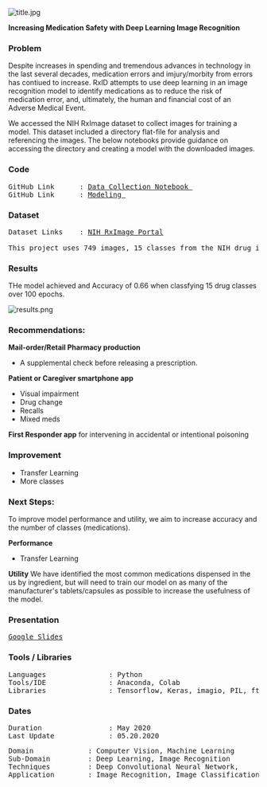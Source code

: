 ![title.jpg](https://github.com/a-woodbury/RxID/blob/master/Images/RxID-1.jpg)

**Increasing Medication Safety with Deep Learning Image Recognition**

### Problem

Despite increases in spending and tremendous advances in technology in the last several decades, medication errors and imjury/morbity from errors has contiued to increase. RxID attempts to use deep learning in an image recognition model to identify medications as to reduce the risk of medication error, and, ultimately, the human and financial cost of an Adverse Medical Event.

We accessed the NIH RxImage dataset to collect images for training a model. This dataset included a directory flat-file for analysis and referencing the images. The below notebooks provide guidance on accessing the directory and creating a model with the downloaded images. 

### Code
<pre>
GitHub Link      : <a href=Link>Data Collection Notebook </a>
GitHub Link      : <a href=Link>Modeling </a>
</pre>

### Dataset
<pre>
Dataset Links    : <a href=https://www.nlm.nih.gov/databases/download/pill_image.html>NIH RxImage Portal</a>

This project uses 749 images, 15 classes from the NIH drug image dataset. The images are stored on an FTP server and can be queried and downloaded using the Data Collection notebook in this repository. 
</pre>

### Results

THe model achieved and Accuracy of 0.66 when classfying 15 drug classes over 100 epochs. 

![results.png](https://github.com/a-woodbury/RxID/blob/master/Images/CNN%204-Acc_Loss.png)


### Recommendations:

**Mail-order/Retail Pharmacy production**
- A supplemental check before releasing a prescription.

**Patient or Caregiver smartphone app**
  - Visual impairment
  - Drug change
  - Recalls
  - Mixed meds

**First Responder app** for intervening in accidental or intentional poisoning

### Improvement

 - Transfer Learning
 - More classes
 
### Next Steps:
To improve model performance and utility, we aim to increase accuracy and the number of classes (medications). 

**Performance**
- Transfer Learning

**Utility**
We have identified the most common medications dispensed in the us by ingredient, but will need to train our model on as many of the manufacturer's tablets/capsules as possible to increase the usefulness of the model.

### Presentation

<pre>
<a href=https://github.com/a-woodbury/RxID/blob/master/Presentation/RxID.pdf>Google Slides</a>
</pre>

### Tools / Libraries
<pre>
Languages               : Python
Tools/IDE               : Anaconda, Colab
Libraries               : Tensorflow, Keras, imagio, PIL, ftplib
</pre>

### Dates
<pre>
Duration                : May 2020
Last Update             : 05.20.2020
</pre>

<pre>
Domain             : Computer Vision, Machine Learning
Sub-Domain         : Deep Learning, Image Recognition
Techniques         : Deep Convolutional Neural Network, 
Application        : Image Recognition, Image Classification
</pre>
